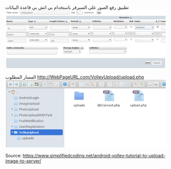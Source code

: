 تطبيق رفع الصور على السيرفر باستخدام بي اتش بي
قاعدة البيانات
![](https://github.com/almkhrfich/Upload-Image-to-Server-android/blob/master/11.png)

المسار المطلوب
http://WebPageURL.com/VolleyUpload/upload.php
![](https://github.com/almkhrfich/Upload-Image-to-Server-android/blob/master/1.png)

Source:
https://www.simplifiedcoding.net/android-volley-tutorial-to-upload-image-to-server/
